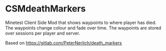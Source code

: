 # CSMdeathMarkers
Minetest Client Side Mod that shows waypoints to where player has died. The waypoints change colour and fade over time.
The waypoints are stored over sessions per player and server.

Based on https://gitlab.com/PeterNerlich/death_markers
